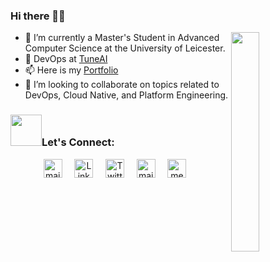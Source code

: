 ### Hi there 🙋‍♀️

<img src="https://media.giphy.com/media/GQty4dYXeVkOeMzqVx/giphy.gif?cid=ecf05e475g2z8q8bjkmkmgk8w7gsn48y11spe6eeu496jl7a&ep=v1_gifs_search&rid=giphy.gif&ct=g" align="right"  width="30%"/>

- 🔭 I’m currently a Master's Student in Advanced Computer Science at the University of Leicester.
- 🌱 DevOps at [TuneAI](https://tunehq.ai/)
- 📫 Here is my [Portfolio](https://linktr.ee/vinujakhatode)
- 👯 I’m looking to collaborate on topics related to DevOps, Cloud Native, and Platform Engineering.



### <img src="https://raw.githubusercontent.com/alexnaiman/alexnaiman/master/resources/Confused_Dog.gif" width="50px" />Let's Connect:
<p align="center">
  <a href="mailto:vinujakhatode@gmail.com"><img src="https://www.vectorlogo.zone/logos/gmail/gmail-icon.svg" width="30px" alt="mail"></a> &nbsp; &nbsp;
  <a href="https://www.linkedin.com/in/vinujakhatode/"><img src="https://www.vectorlogo.zone/logos/linkedin/linkedin-icon.svg" width="30px" alt="LinkedIn"></a> &nbsp; &nbsp;
  <a href="https://twitter.com/vinujakhatode"><img src="https://img.freepik.com/free-vector/new-2023-twitter-logo-x-icon-design_1017-45418.jpg?w=1380&t=st=1706662953~exp=1706663553~hmac=26298797797fbf7438ed16b8ac44240fde1638e319662489516d1f52f07e972e" width="30px" alt="Twitter"></a> &nbsp; &nbsp;
  <a href="https://github.com/Vinujaaa"><img src="https://www.vectorlogo.zone/logos/github/github-icon.svg" width="30px" alt="mail"></a> &nbsp; &nbsp;
  <a href="https://medium.com/@vinujakhatode"><img src="https://www.vectorlogo.zone/logos/medium/medium-tile.svg" width="30px" alt="medium"></a> &nbsp; &nbsp;
</p>


<!--
"https://raw.githubusercontent.com/alexnaiman/alexnaiman/master/resources/cool_duck.gif"
https://media.giphy.com/media/GQty4dYXeVkOeMzqVx/giphy.gif?cid=ecf05e475g2z8q8bjkmkmgk8w7gsn48y11spe6eeu496jl7a&ep=v1_gifs_search&rid=giphy.gif&ct=g
https://media.giphy.com/media/HzPtbOKyBoBFsK4hyc/giphy.gif?cid=790b761140jrsvleh7kmg1zlrdjmrovqrzqzby29i78u31ha&ep=v1_gifs_search&rid=giphy.gif&ct=g
https://media.giphy.com/media/umYMU8G2ixG5mJBDo5/giphy.gif?cid=790b761140jrsvleh7kmg1zlrdjmrovqrzqzby29i78u31ha&ep=v1_gifs_search&rid=giphy.gif&ct=g
**Vinujaaa/Vinujaaa** is a ✨ _special_ ✨ repository because its `README.md` (this file) appears on your GitHub profile.

Here are some ideas to get you started:

- 🔭 I’m currently working on ...
- 🌱 I’m currently learning ...
- 👯 I’m looking to collaborate on ...
- 🤔 I’m looking for help with ...
- 💬 Ask me about ...
- 📫 How to reach me: ...
- 😄 Pronouns: ...
- ⚡ Fun fact: ...
-->
